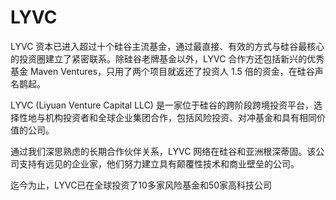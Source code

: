 # 

# LYVC

LYVC 资本已进入超过十个硅谷主流基金，通过最直接、有效的方式与硅谷最核心的投资圈建立了紧密联系。除硅谷老牌基金以外，LYVC 合作方还包括新兴的优秀基金 Maven Ventures，只用了两个项目就返还了投资人 1.5 倍的资金，在硅谷声名鹊起。

LYVC (Liyuan Venture Capital LLC) 是一家位于硅谷的跨阶段跨境投资平台，选择性地与机构投资者和全球企业集团合作，包括风险投资、对冲基金和具有相同价值的公司。  

通过我们深思熟虑的长期合作伙伴关系，LYVC 网络在硅谷和亚洲根深蒂固。该公司支持有远见的企业家，他们努力建立具有颠覆性技术和商业壁垒的公司。    

迄今为止，LYVC已在全球投资了10多家风险基金和50家高科技公司

